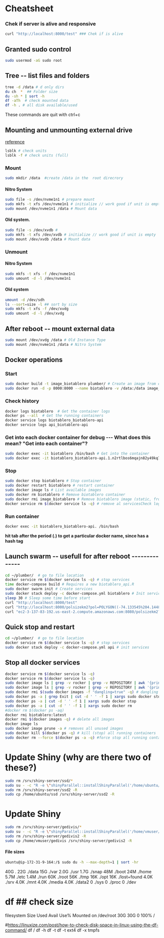 # Cheatsheet 
### Chek if server is alive and responsive
```bash
curl "http://localhost:8000/test" ### Chek if is alive
```

## Granted sudo control
```bash
sudo usermod -aG sudo root
```

## Tree -- list files and folders
``` bash
tree -d /data # d only dirs
du ch  *  ## Folder size
du -sh * | sort -h
df -aTh  # check mounted data
df -h . # all disk available/used
```
These commands are quit with ctrl+c

## Mounting and unmounting external drive 

[reference](https://docs.aws.amazon.com/AWSEC2/latest/UserGuide/ebs-detaching-volume.html)

```bash
lsblk # check units
lsblk -f # check units (full)
```
### Mount
```bash
sudo mkdir /data  #create /data in the  root direcrory 
```
#### Nitro System
```bash
sudo file -s /dev/nvme1n1 # prepare mount
sudo mkfs -t xfs /dev/nvme1n1 # initialize // work good if unit is empty
sudo mount /dev/nvme1n1 /data # Mount data
```
#### Old system.
```bash
sudo file -s /dev/xvdb # 
sudo mkfs -t xfs /dev/xvdb # initialize // work good if unit is empty
sudo mount /dev/xvdb /data # Mount data
```
### Unmount
#### Nitro System
```bash
sudo mkfs -t xfs -f /dev/nvme1n1 
sudo umount -d -l /dev/nvme1n1 
```
#### Old system
```bash
umount -d /dev/sdh
ls --sort=size -l ## sort by size
sudo mkfs -t xfs -f /dev/xvdg
sudo umount -d -l /dev/xvdg
```
## After reboot -- mount external data
```bash
sudo mount /dev/xvdg /data # Old Instance Type
sudo mount /dev/nvme1n1 /data # Nitro System 
```
## Docker operations

### Start
```bash
sudo docker build -t image_biotablero plumber/ # Create an image from our container
sudo docker run -d -p 8000:8000 --name biotablero -v /data:/data image_biotablero # what the fuck does this line do?
```
### Check history 
```bash
docker logs biotablero  # Get the container logs
docker ps --all  # Get the running containers
docker service logs biotablero_biotablero-api
docker service logs api_biotablero-api
```
### Get into each docker container for debug --- What does this mean? "Get into each container"?
```bash
sudo docker exec -it biotablero /bin/bash # Get into the container
sudo docker exec -it biotablero_biotablero-api.1.n2rtlbos6mqajn82y49kq76n2 /bin/bash
```
### Stop
```bash
sudo docker stop biotablero # Stop container
sudo docker restart biotablero # restart container
sudo docker image ls # List available images
sudo docker rm biotablero # Remove biotablero container
sudo docker rmi image_biotablero # Remove biotablero image (static, from here the containers are built)
docker service rm $(docker service ls -q) # remove al servicesCheck logs of dockers
```
### Run container
```bash
docker exec -it biotablero_biotablero-api. /bin/bash  
```
**hit tab after the period (.) to get a particular docker name, since has a hash tag** 

## Launch swarm -- usefull for after reboot --------------
```bash
cd ~/plumber/  # go to file location
docker service rm $(docker service ls -q) # stop services
time docker-compose build # Requires a new biotablero_api.R
sudo docker swarm init # Create services
sudo docker stack deploy -c docker-compose.yml biotablero # Init services. take some secods
sleep 30 # Sleep some time before start
curl "http://localhost:8000/test"
curl "http://localhost:8000/polsizekm2?pol=POLYGON((-74.133545%204.144818,-73.817139%203.741479,-74.572998%203.390597,-74.133545%204.144818))"
curl "ec2-3-137-83-192.us-east-2.compute.amazonaws.com:8080/polsizekm2?pol=POLYGON((-74.133545%204.144818,-73.817139%203.741479,-74.572998%203.390597,-74.133545%204.144818))" 
```

## Quick stop and restart
```bash
cd ~/plumber/  # go to file location
docker service rm $(docker service ls -q) # stop services
sudo docker stack deploy -c docker-compose.yml api # init services
```

## Stop all docker services
```bash
docker service rm $(docker service ls -q)
docker service rm $(docker service ls -q)
sudo docker image ls | grep -v rocker | grep -v REPOSITORY | awk '{print $3}' | xargs sudo docker rmi
sudo docker image ls | grep -v rocker | grep -v REPOSITORY | awk '{print $3}' | xargs sudo docker rmi
sudo docker rmi $(sudo docker images -f "dangling=true" -q) # dangling images
sudo docker ps -a | grep Exit | cut -d ' ' -f 1 | xargs sudo docker stop
sudo docker ps -a | cut -d ' ' -f 1 | xargs sudo docker stop
sudo docker ps -a | cut -d ' ' -f 1 | xargs sudo docker rm
#docker rm $(docker ps -aq)
docker rmi biotablero:latest
docker rmi $(docker images -q) # delete all images
docker image ls
sudo docker image prune -a # removes all unused images
sudo docker kill $(docker ps -q) # kill (stop) all running containers
sudo docker rm --force $(docker ps -a -q) #force stop all running containers
```

# Update Shiny (why are there two of these?)
```bash
sudo rm /srv/shiny-server/ssd/*
sudo su - -c "R -e \"shinyParallel::installShinyParallel('/home/ubuntu/ssd/', max.sessions = 25)\"" # home/shinyusername/
sudo rm /srv/shiny-server/ssd2 -R
sudo cp /home/ubuntu/ssd /srv/shiny-server/ssd2 -R
```

# Update Shiny
```bash
sudo rm /srv/shiny-server/gedivis/*
sudo su - -c "R -e \"shinyParallel::installShinyParallel('/home/vmuser/gedivis/', max.sessions = 25)\"" # home/shinyusername/
sudo rm /srv/shiny-server/gedivis2 -R
sudo cp /home/vmuser/gedivis /srv/shiny-server/gedivis2 -R
```

#### File sizes
```bash
ubuntu@ip-172-31-9-164:/$ sudo du -h --max-depth=1 | sort -hr
```
40G     .
22G     ./data
15G     ./var
2.0G    ./usr
1.7G    ./snap
48M     ./boot
24M     ./home
5.7M    ./etc
1.4M    ./run
60K     ./root
56K     ./tmp
16K     ./opt
16K     ./lost+found
4.0K    ./srv
4.0K    ./mnt
4.0K    ./media
4.0K    ./data2
0       ./sys
0       ./proc
0       ./dev

# df ## check size
filesystem      Size  Used Avail Use% Mounted on
/dev/root        30G   30G     0 100% /

#https://linuxize.com/post/how-to-check-disk-space-in-linux-using-the-df-command/
df /
df -h
df -t
df -t ext4
df -x tmpfs
